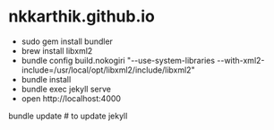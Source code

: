 # nkkarthik.github.io

* sudo gem install bundler
* brew install libxml2
* bundle config build.nokogiri "--use-system-libraries --with-xml2-include=/usr/local/opt/libxml2/include/libxml2"
* bundle install
* bundle exec jekyll serve
* open http://localhost:4000

bundle update # to update jekyll


